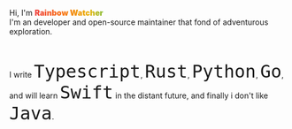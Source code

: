 Hi, I'm <strong class="bg-rainbow">Rainbow Watcher</strong><br>
I'm an developer and open-source maintainer that fond of adventurous exploration.

<br>

I write `Typescript`, `Rust`, `Python`, `Go`, and will learn `Swift` in the distant future, and finally i don't like `Java`.

<style lang="css">
main, code {
    font-size: 2rem !important;
}

.bg-rainbow {
    font-weight: 900;
    background:
        linear-gradient(to right, #ef4444, #f97316, #eab308, #22c55e, #2dd4bf, #3b82f6, #6666ff, #ef4444, #f97316, #f97316, #eab308);
    background-size: 400% 100%;
    animation: flow 30s linear infinite;
    -webkit-background-clip: text;
    background-clip: text;
    color: transparent;
}

@keyframes flow {
    0% {
        background-position: 0 0;
        background-position-x: left;
    }

    100% {
        background-position: 100% 0;
        background-position-x: right;
    }
}
</style>
